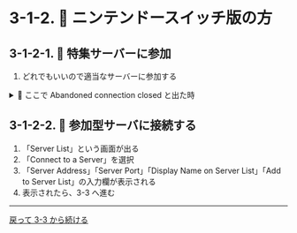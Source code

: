 # 3-1-2. 🥒 ニンテンドースイッチ版の方

## 3-1-2-1. 🥒 特集サーバーに参加

1. どれでもいいので適当なサーバーに参加する

<details>
<summary>🚨 ここで Abandoned connection closed と出た時</summary>

情報提供：BE.Watage_2015

---

1. オススメのサーバーのすべて ping が表示されるのを待つ（読み込みがとても長い１～２個は除外）
2. 「適当なサーバーに参加して、参加キャンセルをする」を 3 回以上繰り返す

**解決しない場合：**

1. 解決しなかった場合はマイクラを再起動
2. マーケットプレイスが選択可能になってから 3 秒まつ
3. `3-1-2-1` をやり直す
</details>

## 3-1-2-2. 🥒 参加型サーバに接続する

1. 「Server List」という画面が出る
2. 「Connect to a Server」を選択
3. 「Server Address」「Server Port」「Display Name on Server List」「Add to Server List」の入力欄が表示される
4. 表示されたら、3-3 へ進む

---

[戻って 3-3 から続ける](./3-join.md)
